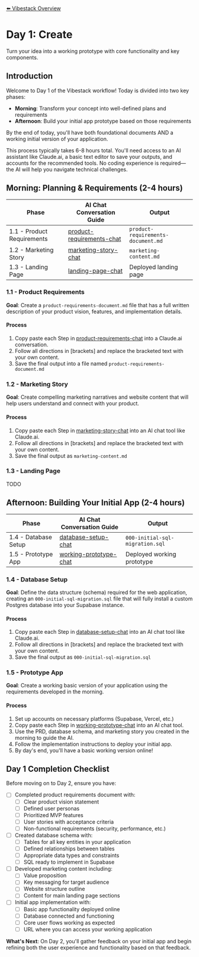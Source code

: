 [⬅️ Vibestack Overview](../README.md)

# Day 1: Create

Turn your idea into a working prototype with core functionality and key components.

## Introduction
Welcome to Day 1 of the Vibestack workflow! Today is divided into two key phases:
- **Morning**: Transform your concept into well-defined plans and requirements
- **Afternoon**: Build your initial app prototype based on those requirements

By the end of today, you'll have both foundational documents AND a working initial version of your application.

This process typically takes 6-8 hours total. You'll need access to an AI assistant like Claude.ai, a basic text editor to save your outputs, and accounts for the recommended tools. No coding experience is required—the AI will help you navigate technical challenges.

## Morning: Planning & Requirements (2-4 hours)

| Phase | AI Chat Conversation Guide | Output |
|-------|-----------------|-----------------|
| 1.1 - Product Requirements | [product-requirements-chat](1.1-product-requirements-chat.md) | `product-requirements-document.md` |
| 1.2 - Marketing Story | [marketing-story-chat](1.2-marketing-story-chat.md) | `marketing-content.md` |
| 1.3 - Landing Page | [landing-page-chat](1.3-landing-page-chat.md) | Deployed landing page |

### 1.1 - Product Requirements

**Goal**: Create a `product-requirements-document.md` file that has a full written description of your product vision, features, and implementation details.

#### Process
1. Copy paste each Step in [product-requirements-chat](1.1-product-requirements-chat.md) into a Claude.ai conversation.
2. Follow all directions in [brackets] and replace the bracketed text with your own content.
3. Save the final output into a file named `product-requirements-document.md`

### 1.2 - Marketing Story

**Goal**: Create compelling marketing narratives and website content that will help users understand and connect with your product.

#### Process
1. Copy paste each Step in [marketing-story-chat](1.2-marketing-story-chat.md) into an AI chat tool like Claude.ai.
2. Follow all directions in [brackets] and replace the bracketed text with your own content.
3. Save the final output as `marketing-content.md`

### 1.3 - Landing Page

TODO

## Afternoon: Building Your Initial App (2-4 hours)

| Phase | AI Chat Conversation Guide | Output |
|-------|-----------------|-----------------|
| 1.4 - Database Setup | [database-setup-chat](1.4-database-setup-chat.md) | `000-initial-sql-migration.sql` |
| 1.5 - Prototype App | [working-prototype-chat](1.5-working-prototype-chat.md) | Deployed working prototype |

### 1.4 - Database Setup

**Goal**: Define the data structure (schema) required for the web application, creating an `000-initial-sql-migration.sql` file that will fully install a custom Postgres database into your Supabase instance.

#### Process
1. Copy paste each Step in [database-setup-chat](1.4-database-setup-chat.md) into an AI chat tool like Claude.ai.
2. Follow all directions in [brackets] and replace the bracketed text with your own content.
3. Save the final output as `000-initial-sql-migration.sql`

### 1.5 - Prototype App

**Goal**: Create a working basic version of your application using the requirements developed in the morning.

#### Process
1. Set up accounts on necessary platforms (Supabase, Vercel, etc.)
2. Copy paste each Step in [working-prototype-chat](1.5-working-prototype-chat.md) into an AI chat tool.
3. Use the PRD, database schema, and marketing story you created in the morning to guide the AI.
4. Follow the implementation instructions to deploy your initial app.
5. By day's end, you'll have a basic working version online!

## Day 1 Completion Checklist

Before moving on to Day 2, ensure you have:

- [ ] Completed product requirements document with:
  - [ ] Clear product vision statement
  - [ ] Defined user personas
  - [ ] Prioritized MVP features
  - [ ] User stories with acceptance criteria
  - [ ] Non-functional requirements (security, performance, etc.)

- [ ] Created database schema with:
  - [ ] Tables for all key entities in your application
  - [ ] Defined relationships between tables
  - [ ] Appropriate data types and constraints
  - [ ] SQL ready to implement in Supabase

- [ ] Developed marketing content including:
  - [ ] Value proposition
  - [ ] Key messaging for target audience
  - [ ] Website structure outline
  - [ ] Content for main landing page sections

- [ ] Initial app implementation with:
  - [ ] Basic app functionality deployed online
  - [ ] Database connected and functioning
  - [ ] Core user flows working as expected
  - [ ] URL where you can access your working application

**What's Next**: On Day 2, you'll gather feedback on your initial app and begin refining both the user experience and functionality based on that feedback.